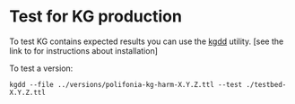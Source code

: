 # Test for KG production

To test KG contains expected results you can use the [kgdd](https://github.com/ccolonna/kgdd) utility. [see the link to for instructions about installation]

To test a version:

`kgdd --file ../versions/polifonia-kg-harm-X.Y.Z.ttl --test ./testbed-X.Y.Z.ttl`
